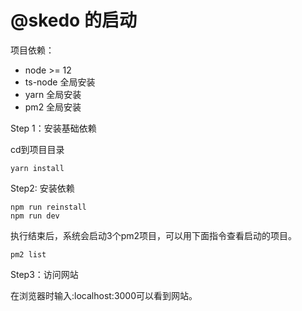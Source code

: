 # @skedo 的启动



项目依赖：

- node >= 12
-  ts-node 全局安装
- yarn 全局安装
- pm2 全局安装



Step 1：安装基础依赖

cd到项目目录

```shell
yarn install
```



Step2:  安装依赖

```shell
npm run reinstall
npm run dev
```



执行结束后，系统会启动3个pm2项目，可以用下面指令查看启动的项目。

```shell
pm2 list
```



Step3：访问网站

在浏览器时输入:localhost:3000可以看到网站。



